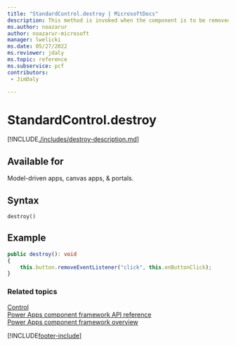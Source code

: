 ```yaml
---
title: "StandardControl.destroy | MicrosoftDocs"
description: This method is invoked when the component is to be removed from the DOM tree. Use it for the cleanup and to release any memory that the component is using.
ms.author: noazarur
author: noazarur-microsoft
manager: lwelicki
ms.date: 05/27/2022
ms.reviewer: jdaly
ms.topic: reference
ms.subservice: pcf
contributors:
 - JimDaly

---
```

# StandardControl.destroy

[!INCLUDE[./includes/destroy-description.md](./includes/destroy-description.md)]

## Available for 

Model-driven apps, canvas apps, & portals.

## Syntax

`destroy()`

## Example

```TypeScript
public destroy(): void
{
    this.button.removeEventListener("click", this.onButtonClick);
}
```

### Related topics

[Control](../control.md)<br/>
[Power Apps component framework API reference](../../reference/index.md)<br/>
[Power Apps component framework overview](../../overview.md)


[!INCLUDE[footer-include](../../../../includes/footer-banner.md)]